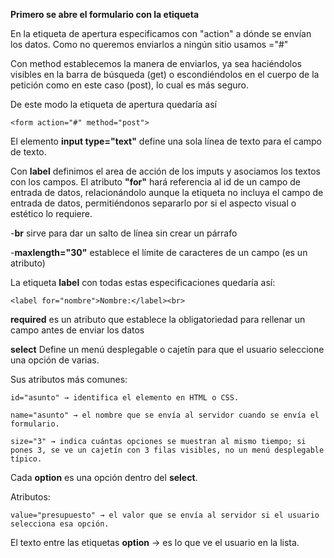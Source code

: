 **Primero se abre el formulario con la etiqueta <form>** 

En la etiqueta de apertura especificamos con "action" a dónde se envían los datos. Como no queremos enviarlos a ningún sitio usamos ="#"

Con method establecemos la manera de enviarlos, ya sea haciéndolos visibles en la barra de búsqueda (get) o escondiéndolos en el cuerpo de la petición como en este caso (post), lo cual es más seguro.

De este modo la etiqueta de apertura quedaría así 

    <form action="#" method="post">

El elemento **input type="text"** define una sola línea de texto para el campo de texto.

Con **label** definimos el area de acción de los imputs y asociamos los textos con los campos. El atributo **"for"** hará referencia al id de un campo de entrada de datos, relacionándolo aunque la etiqueta <label> no incluya el campo de entrada de datos, permitiéndonos separarlo por si el aspecto visual o estético lo requiere.

-**br** sirve para dar un salto de línea sin crear un párrafo  
    
-**maxlength="30"** establece el límite de caracteres de un campo (es un atributo)

La etiqueta **label** con todas estas especificaciones quedaría así: 

    <label for="nombre">Nombre:</label><br>

**required** es un atributo que establece la obligatoriedad para rellenar un campo antes de enviar los datos

**select** Define un menú desplegable o cajetín para que el usuario seleccione una opción de varias.

Sus atributos más comunes:

    id="asunto" → identifica el elemento en HTML o CSS.

    name="asunto" → el nombre que se envía al servidor cuando se envía el formulario.

    size="3" → indica cuántas opciones se muestran al mismo tiempo; si pones 3, se ve un cajetín con 3 filas visibles, no un menú desplegable típico.

Cada **option** es una opción dentro del **select**.

Atributos:

    value="presupuesto" → el valor que se envía al servidor si el usuario selecciona esa opción.

El texto entre las etiquetas **option** → es lo que ve el usuario en la lista.